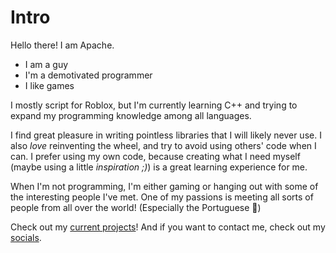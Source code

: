 Intro
==========
Hello there!  I am Apache.
- I am a guy
- I'm a demotivated programmer
- I like games

I mostly script for Roblox, but I'm currently learning C++ and trying to expand my programming knowledge among all languages.

I find great pleasure in writing pointless libraries that I will likely never use.  I also *love* reinventing the wheel, and try to avoid using others' code when I can.  I prefer using my own code, because creating what I need myself (maybe using a little *inspiration ;)*) is a great learning experience for me.

When I'm not programming, I'm either gaming or hanging out with some of the interesting people I've met.  One of my passions is meeting all sorts of people from all over the world! (Especially the Portuguese 🤯)

Check out my [current projects](/current-projects)!  And if you want to contact me, check out my [socials](/socials).
